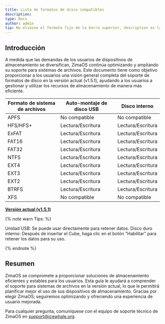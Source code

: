 ```yaml
---
title: Lista de formatos de disco compatibles
description: 
type: Docs
author: admin
tip: No elimine el formato fijo de la barra superior, description es la descripción del artículo, si no se llena, se tomará el primer párrafo del contenido.
---
```

## Introducción
A medida que las demandas de los usuarios de dispositivos de almacenamiento se diversifican, ZimaOS continúa optimizando y ampliando su soporte para sistemas de archivos. Este documento tiene como objetivo proporcionar a los usuarios una visión general completa del soporte de formatos de disco en la versión actual (v1.5.1), ayudando a los usuarios a gestionar y utilizar los recursos de almacenamiento de manera más eficiente.

<div class="center">
  
| Formato de sistema de archivos | Auto-montaje de disco USB | Disco interno |
|---------------------------------|--------------------------|---------------|
| APFS                            | No compatible            | No compatible |
| HFS/HFS+                        | Lectura/Escritura        | Lectura/Escritura |
| ExFAT                           | Lectura/Escritura        | Lectura/Escritura |
| FAT16                           | Lectura/Escritura        | Lectura/Escritura |
| FAT32                           | Lectura/Escritura        | Lectura/Escritura |
| NTFS                            | Lectura/Escritura        | Lectura/Escritura |
| EXT4                            | Lectura/Escritura        | Lectura/Escritura |
| EXT3                            | Lectura/Escritura        | Lectura/Escritura |
| EXT2                            | Lectura/Escritura        | Lectura/Escritura |
| BTRFS                           | Lectura/Escritura        | Lectura/Escritura |
| XFS                             | No compatible            | No compatible |

</div>


**<u>Versión actual (v1.5.1)</u>**

{% note warn Tips: %}

Unidad USB: Se puede usar directamente para retener datos.
Disco duro interno: Después de insertar el Cube, haga clic en el botón "Habilitar" para retener los datos para su uso.

{% endnote %}


## Resumen
ZimaOS se compromete a proporcionar soluciones de almacenamiento eficientes y estables para los usuarios. Esta guía le ayudará a comprender el soporte para sistemas de archivos en la versión actual, lo que le permitirá planificar mejor el uso de sus dispositivos de almacenamiento. Gracias por elegir ZimaOS; seguiremos optimizando y ofreciendo una experiencia de usuario mejorada.

Para cualquier pregunta, comuníquese con el equipo de soporte técnico de ZimaOS en support@icewhale.org.